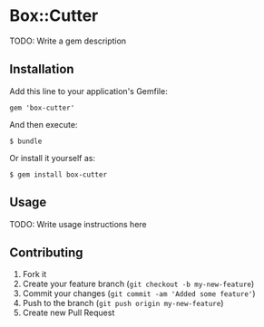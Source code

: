 # Box::Cutter

TODO: Write a gem description

## Installation

Add this line to your application's Gemfile:

    gem 'box-cutter'

And then execute:

    $ bundle

Or install it yourself as:

    $ gem install box-cutter

## Usage

TODO: Write usage instructions here

## Contributing

1. Fork it
2. Create your feature branch (`git checkout -b my-new-feature`)
3. Commit your changes (`git commit -am 'Added some feature'`)
4. Push to the branch (`git push origin my-new-feature`)
5. Create new Pull Request